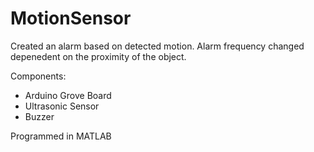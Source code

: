 # MotionSensor
Created an alarm based on detected motion. Alarm frequency changed depenedent on the proximity of the object. 

Components: 
- Arduino Grove Board
- Ultrasonic Sensor
- Buzzer

Programmed in MATLAB
